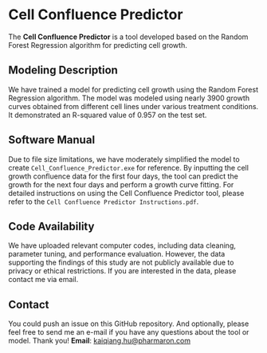# Cell Confluence Predictor

The **Cell Confluence Predictor** is a tool developed based on the Random Forest Regression algorithm for predicting cell growth.

## Modeling Description
We have trained a model for predicting cell growth using the Random Forest Regression algorithm. The model was modeled using nearly 3900 growth curves obtained from different cell lines under various treatment conditions. It demonstrated an R-squared value of 0.957 on the test set.

## Software Manual
Due to file size limitations, we have moderately simplified the model to create `Cell_Confluence_Predictor.exe` for reference. By inputting the cell growth confluence data for the first four days, the tool can predict the growth for the next four days and perform a growth curve fitting. For detailed instructions on using the Cell Confluence Predictor tool, please refer to the `Cell Confluence Predictor Instructions.pdf`.

## Code Availability
We have uploaded relevant computer codes, including data cleaning, parameter tuning, and performance evaluation. However, the data supporting the findings of this study are not publicly available due to privacy or ethical restrictions. If you are interested in the data, please contact me via email.

## Contact
You could push an issue on this GitHub repository. And optionally, please feel free to send me an e-mail if you have any questions about the tool or model. Thank you! **Email**: kaiqiang.hu@pharmaron.com

